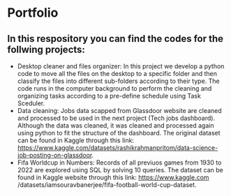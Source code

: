 # Portfolio
## In this respository you can find the codes for the follwing projects:
  - Desktop cleaner and files organizer: In this project we develop a python code to move all the files on the desktop to a specific folder and then classify the files into different 
    sub-folders according to their type. The code runs in the computer background to perform the cleaning and organizing tasks according 
    to a pre-define schedule using Task Sceduler.
  - Data cleaning: Jobs data scapped from Glassdoor website are cleaned and processed to be used in the next project (Tech jobs dashboard). Although the data was cleaned, it was cleaned and processed again using      python to fit the structure of the dashboard. The original dataset can be found in Kaggle through this link: https://www.kaggle.com/datasets/rashikrahmanpritom/data-science-job-posting-on-glassdoor.
  - Fifa Worldcup in Numbers: Records of all previuos games from 1930 to 2022 are explored using SQL by solving 10 queries. The dataset can be found in Kaggle website through this link: https://www.kaggle.com     /datasets/iamsouravbanerjee/fifa-football-world-cup-dataset. 
    
